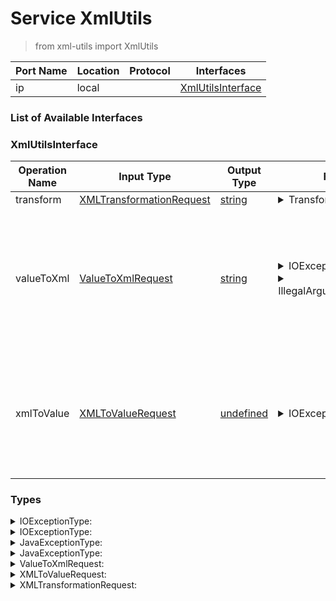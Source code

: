 <!-- markdownlint-disable -->
<!-- editorconfig-checker-disable -->
<!-- cSpell:disable -->

# Service XmlUtils

> from xml-utils import XmlUtils

| Port Name | Location | Protocol | Interfaces |
| --- | --- | --- | --- |
| ip | local | | <a href='#XmlUtilsInterface'>XmlUtilsInterface</a> |

### List of Available Interfaces

### XmlUtilsInterface

| Operation Name | Input Type | Output Type | Faults | Description |
| --- | --- | --- | --- | --- |
| transform | <a href="#XMLTransformationRequest">XMLTransformationRequest</a> | <a href='#string'>string</a> | <details><summary>TransformerException</summary><a href='#0#JavaExceptionType'>0#JavaExceptionType</a></details> |  |
| valueToXml | <a href="#ValueToXmlRequest">ValueToXmlRequest</a> | <a href='#string'>string</a> | <details><summary>IOException</summary><a href='#1#IOExceptionType'>1#IOExceptionType</a></details><details><summary>IllegalArgumentException</summary>string</details> | <br>		  Transforms the value contained within the root node into an xml string.<br>		 <br>		  The base value of ValueToXmlRequest.root will be discarded, the rest gets converted recursively<br>		  |
| xmlToValue | <a href="#XMLToValueRequest">XMLToValueRequest</a> | <a href='#undefined'>undefined</a> | <details><summary>IOException</summary><a href='#1#IOExceptionType'>1#IOExceptionType</a></details> | <br>		  Transforms the base value in XML format (data types string, raw) into a Jolie value<br>		 <br>		  The XML root node will be discarded, the rest gets converted recursively<br>		  |


### Types

<details>
<summary><span id="IOExceptionType">IOExceptionType: 
</span>
</summary>

##### Type Declaration
<pre>
<a href='#JavaExceptionType'>JavaExceptionType</a>
</pre>
</details>
<details>
<summary><span id="IOExceptionType">IOExceptionType: 
</span>
</summary>

##### Type Declaration
<pre>
<a href='#IOExceptionType'>IOExceptionType</a>
</pre>
</details>
<details>
<summary><span id="JavaExceptionType">JavaExceptionType: 
</span>
</summary>

##### Type Declaration
<pre>
string &#123;
&nbsp;&nbsp;stackTrace[1,1]: string // 
&#125;
</pre>
</details>
<details>
<summary><span id="JavaExceptionType">JavaExceptionType: 
</span>
</summary>

##### Type Declaration
<pre>
<a href='#JavaExceptionType'>JavaExceptionType</a>
</pre>
</details>
<details>
<summary><span id="ValueToXmlRequest">ValueToXmlRequest: 
</span>
</summary>

##### Type Declaration
<pre>
void &#123;
&nbsp;&nbsp;omitXmlDeclaration[0,1]: bool // 
&nbsp;&nbsp;indent[0,1]: bool // 
&nbsp;&nbsp;plain[0,1]: bool // 
&nbsp;&nbsp;root[1,1]: any // 
&nbsp;&nbsp;rootNodeName[0,1]: string // 
&nbsp;&nbsp;isXmlStore[0,1]: bool // 
&nbsp;&nbsp;applySchema[0,1]: void &#123;
&nbsp;&nbsp;&nbsp;&nbsp;schema[1,1]: string // 
&nbsp;&nbsp;&nbsp;&nbsp;doctypeSystem[0,1]: string // 
&nbsp;&nbsp;&nbsp;&nbsp;encoding[0,1]: string // 
&nbsp;&nbsp;&#125; // 
&#125;
</pre>
</details>
<details>
<summary><span id="XMLToValueRequest">XMLToValueRequest: 
</span>
</summary>

##### Type Declaration
<pre>
any &#123;
&nbsp;&nbsp;options[0,1]: void &#123;
&nbsp;&nbsp;&nbsp;&nbsp;skipMixedText[0,1]: bool // 
&nbsp;&nbsp;&nbsp;&nbsp;charset[0,1]: string // 
&nbsp;&nbsp;&nbsp;&nbsp;includeAttributes[0,1]: bool // 
&nbsp;&nbsp;&nbsp;&nbsp;schemaLanguage[0,1]: string // 
&nbsp;&nbsp;&nbsp;&nbsp;includeRoot[0,1]: bool // 
&nbsp;&nbsp;&nbsp;&nbsp;schemaUrl[0,1]: string // 
&nbsp;&nbsp;&#125; // 
&nbsp;&nbsp;isXmlStore[0,1]: bool // 
&#125;
</pre>
</details>
<details>
<summary><span id="XMLTransformationRequest">XMLTransformationRequest: 
</span>
</summary>

##### Type Declaration
<pre>
void &#123;
&nbsp;&nbsp;source[1,1]: string // 
&nbsp;&nbsp;xslt[1,1]: string // 
&#125;
</pre>
</details>

